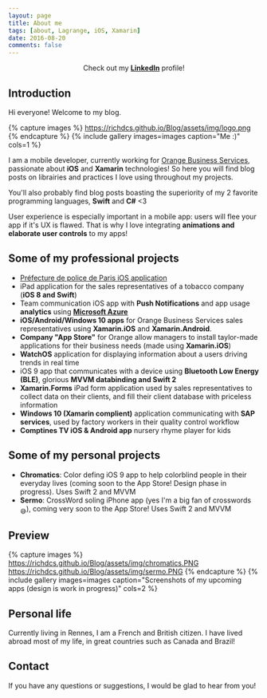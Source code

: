 ```yaml
---
layout: page
title: About me
tags: [about, Lagrange, iOS, Xamarin]
date: 2016-08-20
comments: false
---
```


<center>Check out my <a href="https://www.linkedin.com/in/richard-lagrange-a86aa627"><b>LinkedIn</b></a> profile!</center>

## Introduction
Hi everyone! Welcome to my blog.

{% capture images %}
    https://richdcs.github.io/Blog/assets/img/logo.png
{% endcapture %}
{% include gallery images=images caption="Me :)" cols=1 %}

I am a mobile developer, currently working for [Orange Business Services](http://www.orange-business.com/fr), passionate about <b>iOS</b> and <b>Xamarin</b> technologies! So here you will find blog posts on librairies and practices I love using throughout my projects.

You'll also probably find blog posts boasting the superiority of my 2 favorite programming languages, <b>Swift</b> and <b>C#</b> <3

User experience is especially important in a mobile app: users will flee your app if it's UX is flawed. That is why I love integrating <b>animations and elaborate user controls</b> to my apps!

## Some of my professional projects
* [Préfecture de police de Paris iOS application](https://itunes.apple.com/fr/app/pref.-police/id458318911?mt=8)
* iPad application for the sales representatives of a tobacco company (<b>iOS 8 and Swift</b>)
* Team communication iOS app with <b>Push Notifications</b> and app usage <b>analytics</b> using <b>[Microsoft Azure](https://azure.microsoft.com/fr-fr/services/mobile-engagement/)</b>
* <b>iOS/Android/Windows 10 apps</b> for Orange Business Services sales representatives using <b>Xamarin.iOS</b> and <b>Xamarin.Android</b>.
* <b>Company "App Store"</b> for Orange allow managers to install taylor-made applications for their business needs (made using <b>Xamarin.iOS</b>)
* <b>WatchOS</b> application for displaying information about a users driving trends in real time
* iOS 9 app that communicates with a device using <b>Bluetooth Low Energy (BLE)</b>, glorious <b>MVVM databinding and Swift 2</b>
* <b>Xamarin.Forms</b> iPad form application used by sales representatives to collect data on their clients, and fill their client database with priceless information
* <b>Windows 10 (Xamarin complient)</b> application communicating with <b>SAP services</b>, used by factory workers in their quality control workflow
* <b>Comptines TV iOS & Android app</b> nursery rhyme player for kids

## Some of my personal projects
* <b>Chromatics</b>: Color defing iOS 9 app to help colorblind people in their everyday lives (coming soon to the App Store! Design phase in progress). Uses Swift 2 and MVVM
* <b>Sermo</b>: CrossWord soling iPhone app (yes I'm a big fan of crosswords <sub>:sweat_smile:</sub>), coming very soon to the App Store! Uses Swift 2 and MVVM

## Preview

{% capture images %}
    https://richdcs.github.io/Blog/assets/img/chromatics.PNG
    https://richdcs.github.io/Blog/assets/img/sermo.PNG
{% endcapture %}
{% include gallery images=images caption="Screenshots of my upcoming apps (design is work in progress)" cols=2 %}



## Personal life

Currently living in Rennes, I am a French and British citizen. I have lived abroad most of my life, in great countries such as Canada and Brazil!


## Contact

If you have any questions or suggestions, I would be glad to hear from you!
